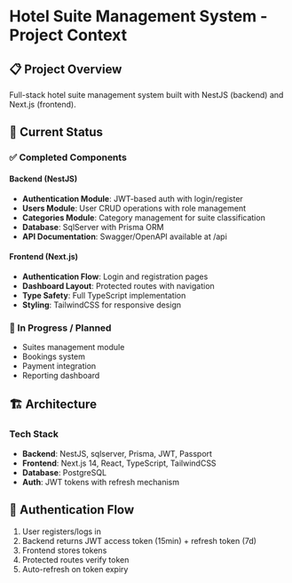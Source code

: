 ﻿# Hotel Suite Management System - Project Context

## 📋 Project Overview

Full-stack hotel suite management system built with NestJS (backend) and Next.js (frontend).

## 🎯 Current Status

### ✅ Completed Components

#### Backend (NestJS)

- **Authentication Module**: JWT-based auth with login/register
- **Users Module**: User CRUD operations with role management
- **Categories Module**: Category management for suite classification
- **Database**: SqlServer with Prisma ORM
- **API Documentation**: Swagger/OpenAPI available at /api

#### Frontend (Next.js)

- **Authentication Flow**: Login and registration pages
- **Dashboard Layout**: Protected routes with navigation
- **Type Safety**: Full TypeScript implementation
- **Styling**: TailwindCSS for responsive design

### 🚧 In Progress / Planned

- Suites management module
- Bookings system
- Payment integration
- Reporting dashboard

## 🏗 Architecture

### Tech Stack

- **Backend**: NestJS, sqlserver, Prisma, JWT, Passport
- **Frontend**: Next.js 14, React, TypeScript, TailwindCSS
- **Database**: PostgreSQL
- **Auth**: JWT tokens with refresh mechanism

## 🔐 Authentication Flow

1. User registers/logs in
2. Backend returns JWT access token (15min) + refresh token (7d)
3. Frontend stores tokens
4. Protected routes verify token
5. Auto-refresh on token expiry
